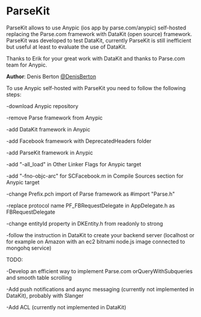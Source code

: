 ParseKit
========

ParseKit allows to use Anypic (ios app by parse.com/anypic) self-hosted replacing the Parse.com framework with DataKit (open source) framework.
ParseKit was developed to test DataKit, currently ParseKit is still inefficient but useful at least to evaluate the use of DataKit.

Thanks to Erik for your great work with DataKit and thanks to Parse.com team for Anypic.

**Author**: Denis Berton [@DenisBerton](https://twitter.com/DenisBerton)

To use Anypic self-hosted with ParseKit you need to follow the following steps:

-download Anypic repository

-remove Parse framework from Anypic

-add DataKit framework in Anypic

-add Facebook framework with DeprecatedHeaders folder

-add ParseKit framework in Anypic

-add "-all_load" in Other Linker Flags for Anypic target

-add "-fno-objc-arc" for SCFacebook.m in Compile Sources section for Anypic target

-change Prefix.pch import of Parse framework as #import "Parse.h"

-replace protocol name PF_FBRequestDelegate in AppDelegate.h as FBRequestDelegate

-change entityId property in DKEntity.h from readonly to strong

-follow the instruction in DataKit to create your backend server (localhost or for example on Amazon with an ec2 bitnami node.js image connected to mongohq service)


TODO:

-Develop an efficient way to implement Parse.com orQueryWithSubqueries and smooth table scrolling 

-Add push notifications and async messaging (currently not implemented in DataKit), probably with Slanger

-Add ACL (currently not implemented in DataKit)


